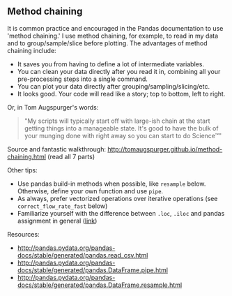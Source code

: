 ## Method chaining
It is common practice and encouraged in the Pandas documentation to use 'method chaining.' I use method chaining, for example, to read in my data and to group/sample/slice before plotting. The advantages of method chaining include:
- It saves you from having to define a lot of intermediate variables.
- You can clean your data directly after you read it in, combining all your pre-processing steps into a single command.
- You can plot your data directly after grouping/sampling/slicing/etc.
- It looks good. Your code will read like a story; top to bottom, left to right.

Or, in Tom Augspurger's words:

> "My scripts will typically start off with large-ish chain at the start getting things into a manageable state. It's good to have the bulk of your munging done with right away so you can start to do Science™"

Source and fantastic walkthrough: http://tomaugspurger.github.io/method-chaining.html (read all 7 parts)

Other tips:
- Use pandas build-in methods when possible, like `resample` below. Otherwise, define your own function and use `pipe`.
- As always, prefer vectorized operations over iterative operations (see `correct_flow_rate_fast` below)
- Familiarize yourself with the difference between `.loc`, `.iloc` and pandas assignment in general ([link](http://tomaugspurger.github.io/modern-1.html))

Resources:
- http://pandas.pydata.org/pandas-docs/stable/generated/pandas.read_csv.html
- http://pandas.pydata.org/pandas-docs/stable/generated/pandas.DataFrame.pipe.html
- http://pandas.pydata.org/pandas-docs/stable/generated/pandas.DataFrame.resample.html